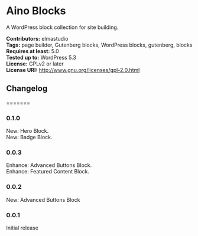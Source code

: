 # Aino Blocks
A WordPress block collection for site building.

__Contributors:__ elmastudio  
__Tags:__ page builder, Gutenberg blocks, WordPress blocks, gutenberg, blocks  
__Requires at least:__ 5.0  
__Tested up to:__ WordPress 5.3  
__License:__ GPLv2 or later  
__License URI:__ http://www.gnu.org/licenses/gpl-2.0.html  


## Changelog
=======

### 0.1.0
New: Hero Block.  
New: Badge Block.

### 0.0.3
Enhance: Advanced Buttons Block.  
Enhance: Featured Content Block.  

### 0.0.2
New: Advanced Buttons Block  

### 0.0.1
Initial release  
